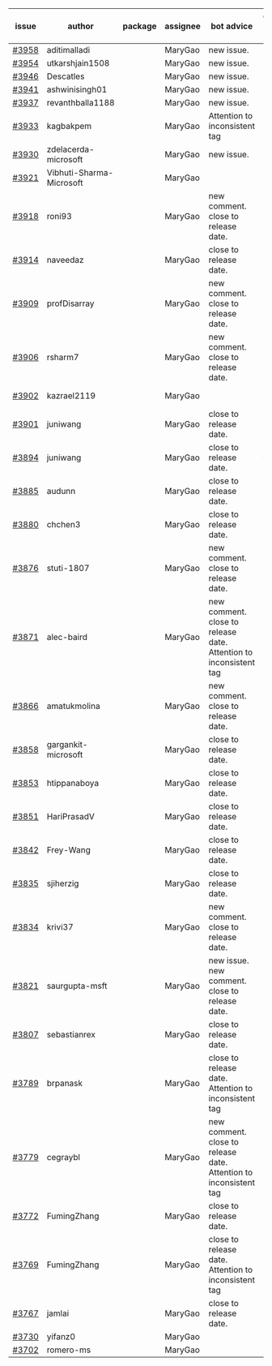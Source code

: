 | issue | author | package | assignee | bot advice | created date of issue | target release date | date from target |
| ------ | ------ | ------ | ------ | ------ | ------ | ------ | :-----: |
| [#3958](https://github.com/Azure/sdk-release-request/issues/3958) | aditimalladi |  | MaryGao | new issue. | 03-21 | 04-28 |  |
| [#3954](https://github.com/Azure/sdk-release-request/issues/3954) | utkarshjain1508 |  | MaryGao | new issue. | 03-21 | 04-28 |  |
| [#3946](https://github.com/Azure/sdk-release-request/issues/3946) | Descatles |  | MaryGao | new issue. | 03-17 | 04-28 |  |
| [#3941](https://github.com/Azure/sdk-release-request/issues/3941) | ashwinisingh01 |  | MaryGao | new issue. | 03-16 | 04-28 |  |
| [#3937](https://github.com/Azure/sdk-release-request/issues/3937) | revanthballa1188 |  | MaryGao | new issue. | 03-16 | 04-28 |  |
| [#3933](https://github.com/Azure/sdk-release-request/issues/3933) | kagbakpem |  | MaryGao | Attention to inconsistent tag | 03-15 | 04-28 |  |
| [#3930](https://github.com/Azure/sdk-release-request/issues/3930) | zdelacerda-microsoft |  | MaryGao | new issue. | 03-15 | 04-28 |  |
| [#3921](https://github.com/Azure/sdk-release-request/issues/3921) | Vibhuti-Sharma-Microsoft |  | MaryGao |  | 03-10 | 04-28 |  |
| [#3918](https://github.com/Azure/sdk-release-request/issues/3918) | roni93 |  | MaryGao | new comment. close to release date.  | 03-10 | 03-24 | 1 |
| [#3914](https://github.com/Azure/sdk-release-request/issues/3914) | naveedaz |  | MaryGao | close to release date.  | 03-10 | 03-24 | 1 |
| [#3909](https://github.com/Azure/sdk-release-request/issues/3909) | profDisarray |  | MaryGao | new comment. close to release date.  | 03-09 | 03-24 | 1 |
| [#3906](https://github.com/Azure/sdk-release-request/issues/3906) | rsharm7 |  | MaryGao | new comment. close to release date.  | 03-07 | 03-24 | 1 |
| [#3902](https://github.com/Azure/sdk-release-request/issues/3902) | kazrael2119 |  | MaryGao |  | 03-07 | fail to get. |  |
| [#3901](https://github.com/Azure/sdk-release-request/issues/3901) | juniwang |  | MaryGao | close to release date.  | 03-07 | 03-24 | 1 |
| [#3894](https://github.com/Azure/sdk-release-request/issues/3894) | juniwang |  | MaryGao | close to release date.  | 03-07 | 03-24 | 1 |
| [#3885](https://github.com/Azure/sdk-release-request/issues/3885) | audunn |  | MaryGao | close to release date.  | 03-06 | 03-24 | 1 |
| [#3880](https://github.com/Azure/sdk-release-request/issues/3880) | chchen3 |  | MaryGao | close to release date.  | 03-03 | 03-24 | 1 |
| [#3876](https://github.com/Azure/sdk-release-request/issues/3876) | stuti-1807 |  | MaryGao | new comment. close to release date.  | 03-03 | 03-24 | 1 |
| [#3871](https://github.com/Azure/sdk-release-request/issues/3871) | alec-baird |  | MaryGao | new comment. close to release date.  Attention to inconsistent tag | 03-03 | 03-24 | 1 |
| [#3866](https://github.com/Azure/sdk-release-request/issues/3866) | amatukmolina |  | MaryGao | new comment. close to release date.  | 03-03 | 03-24 | 1 |
| [#3858](https://github.com/Azure/sdk-release-request/issues/3858) | gargankit-microsoft |  | MaryGao | close to release date.  | 03-02 | 03-24 | 1 |
| [#3853](https://github.com/Azure/sdk-release-request/issues/3853) | htippanaboya |  | MaryGao | close to release date.  | 03-01 | 03-24 | 1 |
| [#3851](https://github.com/Azure/sdk-release-request/issues/3851) | HariPrasadV |  | MaryGao | close to release date.  | 03-01 | 03-24 | 1 |
| [#3842](https://github.com/Azure/sdk-release-request/issues/3842) | Frey-Wang |  | MaryGao | close to release date.  | 02-24 | 03-24 | 1 |
| [#3835](https://github.com/Azure/sdk-release-request/issues/3835) | sjiherzig |  | MaryGao | close to release date.  | 02-23 | 03-24 | 1 |
| [#3834](https://github.com/Azure/sdk-release-request/issues/3834) | krivi37 |  | MaryGao | new comment. close to release date.  | 02-22 | 03-24 | 1 |
| [#3821](https://github.com/Azure/sdk-release-request/issues/3821) | saurgupta-msft |  | MaryGao | new issue. new comment. close to release date.  | 02-16 | 03-24 | 1 |
| [#3807](https://github.com/Azure/sdk-release-request/issues/3807) | sebastianrex |  | MaryGao | close to release date.  | 02-15 | 03-24 | 1 |
| [#3789](https://github.com/Azure/sdk-release-request/issues/3789) | brpanask |  | MaryGao | close to release date.  Attention to inconsistent tag | 02-14 | 03-24 | 1 |
| [#3779](https://github.com/Azure/sdk-release-request/issues/3779) | cegraybl |  | MaryGao | new comment. close to release date.  Attention to inconsistent tag | 02-13 | 03-24 | 1 |
| [#3772](https://github.com/Azure/sdk-release-request/issues/3772) | FumingZhang |  | MaryGao | close to release date.  | 02-13 | 03-24 | 1 |
| [#3769](https://github.com/Azure/sdk-release-request/issues/3769) | FumingZhang |  | MaryGao | close to release date.  Attention to inconsistent tag | 02-13 | 03-24 | 1 |
| [#3767](https://github.com/Azure/sdk-release-request/issues/3767) | jamlai |  | MaryGao | close to release date.  | 02-10 | 03-24 | 1 |
| [#3730](https://github.com/Azure/sdk-release-request/issues/3730) | yifanz0 |  | MaryGao |  | 02-01 | 03-07 |  |
| [#3702](https://github.com/Azure/sdk-release-request/issues/3702) | romero-ms |  | MaryGao |  | 01-24 | 02-24 |  |
